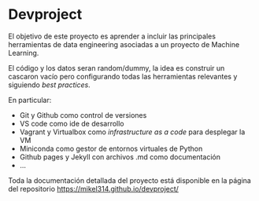 # Devproject

El objetivo de este proyecto es aprender a incluir las principales herramientas de data engineering asociadas a un proyecto de Machine Learning.

El código y los datos seran random/dummy, la idea es construir un cascaron vacío pero configurando todas las herramientas relevantes y siguiendo _best practices_.

En particular:

- Git y Github como control de versiones
- VS code como ide de desarrollo
- Vagrant y Virtualbox como _infrastructure as a code_ para desplegar la VM
- Miniconda como gestor de entornos virtuales de Python
- Github pages y Jekyll con archivos .md como documentación
- ...

Toda la documentación detallada del proyecto está disponible en la página del repositorio https://mikel314.github.io/devproject/
